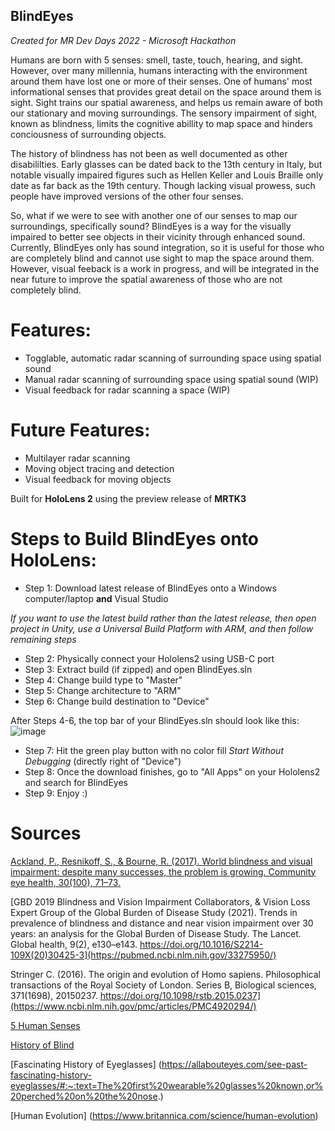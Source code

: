 ## BlindEyes
_Created for MR Dev Days 2022 - Microsoft Hackathon_

Humans are born with 5 senses: smell, taste, touch, hearing, and sight. However, over many millennia, humans interacting with the environment around them have lost one or more of their senses. One of humans' most informational senses that provides great detail on the space around them is sight. Sight trains our spatial awareness, and helps us remain aware of both our stationary and moving surroundings. The sensory impairment of sight, known as blindness, limits the cognitive abillity to map space and hinders conciousness of surrounding objects.

The history of blindness has not been as well documented as other disabililties. Early glasses can be dated back to the 13th century in Italy, but notable visually impaired figures such as Hellen Keller and Louis Braille only date as far back as the 19th century. Though lacking visual prowess, such people have improved versions of the other four senses. 

So, what if we were to see with another one of our senses to map our surroundings, specifically sound?
BlindEyes is a way for the visually impaired to better see objects in their vicinity through enhanced sound. Currently, BlindEyes only has sound integration, so it is useful for those who are completely blind and cannot use sight to map the space around them. However, visual feeback is a work in progress, and will be integrated in the near future to improve the spatial awareness of those who are not completely blind.

# Features:
* Togglable, automatic radar scanning of surrounding space using spatial sound
* Manual radar scanning of surrounding space using spatial sound (WIP)
* Visual feedback for radar scanning a space (WIP)

# Future Features:
* Multilayer radar scanning
* Moving object tracing and detection
* Visual feedback for moving objects

Built for **HoloLens 2** using the preview release of **MRTK3**

# Steps to Build BlindEyes onto HoloLens:
* Step 1: Download latest release of BlindEyes onto a Windows computer/laptop **and** Visual Studio

_If you want to use the latest build rather than the latest release, then open project in Unity, use a Universal Build Platform with ARM, and then follow remaining steps_

* Step 2: Physically connect your Hololens2 using USB-C port
* Step 3: Extract build (if zipped) and open BlindEyes.sln
* Step 4: Change build type to "Master"
* Step 5: Change architecture to "ARM" 
* Step 6: Change build destination to "Device" 

After Steps 4-6, the top bar of your BlindEyes.sln should look like this:
![image](https://user-images.githubusercontent.com/30392769/174676195-dd321194-96a3-4078-a67c-c94574a318ff.png)

* Step 7: Hit the green play button with no color fill _Start Without Debugging_ (directly right of "Device")
* Step 8: Once the download finishes, go to "All Apps" on your Hololens2 and search for BlindEyes
* Step 9: Enjoy :)

# Sources

[Ackland, P., Resnikoff, S., & Bourne, R. (2017). World blindness and visual impairment: despite many successes, the problem is growing. Community eye health, 30(100), 71–73.](https://www.ncbi.nlm.nih.gov/pmc/articles/PMC5820628/)

[GBD 2019 Blindness and Vision Impairment Collaborators, & Vision Loss Expert Group of the Global Burden of Disease Study (2021). Trends in prevalence of blindness and distance and near vision impairment over 30 years: an analysis for the Global Burden of Disease Study. The Lancet. Global health, 9(2), e130–e143. https://doi.org/10.1016/S2214-109X(20)30425-3](https://pubmed.ncbi.nlm.nih.gov/33275950/)

Stringer C. (2016). The origin and evolution of Homo sapiens. Philosophical transactions of the Royal Society of London. Series B, Biological sciences, 371(1698), 20150237. https://doi.org/10.1098/rstb.2015.0237](https://www.ncbi.nlm.nih.gov/pmc/articles/PMC4920294/)

[5 Human Senses](livescience.com/60752-human-senses.html#:~:text=There%20are%20five%20basic%20human,%2C%20hearing%2C%20smell%20and%20taste.)

[History of Blind](https://www.britannica.com/topic/history-of-the-blind-1996241) 

[Fascinating History of Eyeglasses] (https://allabouteyes.com/see-past-fascinating-history-eyeglasses/#:~:text=The%20first%20wearable%20glasses%20known,or%20perched%20on%20the%20nose.)

[Human Evolution] (https://www.britannica.com/science/human-evolution)

